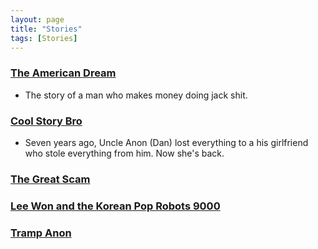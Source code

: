 ```yaml
---
layout: page
title: "Stories"
tags: [Stories]
---
```


### [The American Dream](/stories/american-dream/index.html)
- The story of a man who makes money doing jack shit.

### [Cool Story Bro](/stories/cool-story-bro/index.html)
- Seven years ago, Uncle Anon (Dan) lost everything to a his girlfriend who stole everything from him. Now she's back.

### [The Great Scam](/stories/the-great-scam/index.html)


### [Lee Won and the Korean Pop Robots 9000](/stories/lee-won/index.html)

### [Tramp Anon](/stories/tramp-anon/index.html)